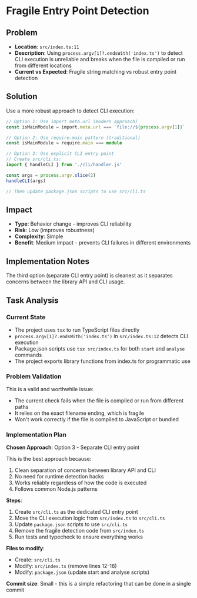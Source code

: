 # Fragile Entry Point Detection

## Problem
- **Location**: `src/index.ts:11`
- **Description**: Using `process.argv[1]?.endsWith('index.ts')` to detect CLI execution is unreliable and breaks when the file is compiled or run from different locations
- **Current vs Expected**: Fragile string matching vs robust entry point detection

## Solution
Use a more robust approach to detect CLI execution:

```typescript
// Option 1: Use import.meta.url (modern approach)
const isMainModule = import.meta.url === `file://${process.argv[1]}`

// Option 2: Use require.main pattern (traditional)
const isMainModule = require.main === module

// Option 3: Use explicit CLI entry point
// Create src/cli.ts:
import { handleCLI } from './cli/handler.js'

const args = process.argv.slice(2)
handleCLI(args)

// Then update package.json scripts to use src/cli.ts
```

## Impact
- **Type**: Behavior change - improves CLI reliability
- **Risk**: Low (improves robustness)
- **Complexity**: Simple
- **Benefit**: Medium impact - prevents CLI failures in different environments

## Implementation Notes
The third option (separate CLI entry point) is cleanest as it separates concerns between the library API and CLI usage.

## Task Analysis

### Current State
- The project uses `tsx` to run TypeScript files directly
- `process.argv[1]?.endsWith('index.ts')` in `src/index.ts:12` detects CLI execution
- Package.json scripts use `tsx src/index.ts` for both `start` and `analyse` commands
- The project exports library functions from index.ts for programmatic use

### Problem Validation
This is a valid and worthwhile issue:
- The current check fails when the file is compiled or run from different paths
- It relies on the exact filename ending, which is fragile
- Won't work correctly if the file is compiled to JavaScript or bundled

### Implementation Plan

**Chosen Approach**: Option 3 - Separate CLI entry point

This is the best approach because:
1. Clean separation of concerns between library API and CLI
2. No need for runtime detection hacks
3. Works reliably regardless of how the code is executed
4. Follows common Node.js patterns

**Steps**:
1. Create `src/cli.ts` as the dedicated CLI entry point
2. Move the CLI execution logic from `src/index.ts` to `src/cli.ts`
3. Update `package.json` scripts to use `src/cli.ts`
4. Remove the fragile detection code from `src/index.ts`
5. Run tests and typecheck to ensure everything works

**Files to modify**:
- Create: `src/cli.ts`
- Modify: `src/index.ts` (remove lines 12-18)
- Modify: `package.json` (update start and analyse scripts)

**Commit size**: Small - this is a simple refactoring that can be done in a single commit